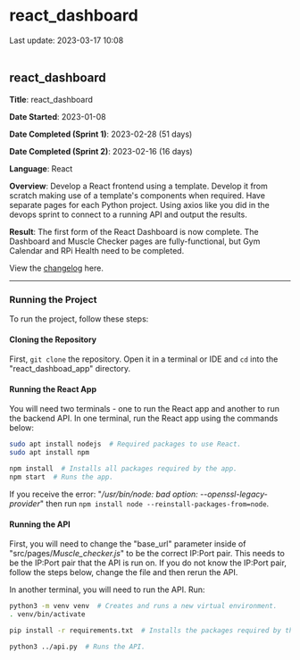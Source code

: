  # react_dashboard
Last update: 2023-03-17 10:08
<br><br>

## react_dashboard

**Title**: react_dashboard

**Date Started**: 2023-01-08

**Date Completed (Sprint 1)**: 2023-02-28 (51 days)

**Date Completed (Sprint 2)**: 2023-02-16 (16 days)

**Language**: React

**Overview**: Develop a React frontend using a template. Develop it from scratch making use of a template's components when required. Have separate pages for each Python project. Using axios like you did in the devops sprint to connect to a running API and output the results.

**Result**: The first form of the React Dashboard is now complete. The Dashboard and Muscle Checker pages are fully-functional, but Gym Calendar and RPi Health need to be completed.

View the [changelog](changelog.md) here.

---

### Running the Project

To run the project, follow these steps:

#### Cloning the Repository
First, ` git clone ` the repository. Open it in a terminal or IDE and ` cd ` into the "react_dashboad_app" directory.

#### Running the React App
You will need two terminals - one to run the React app and another to run the backend API. In one terminal, run the React app using the commands below:
``` bash
sudo apt install nodejs  # Required packages to use React.
sudo apt install npm

npm install  # Installs all packages required by the app.
npm start  # Runs the app.
```
If you receive the error: "*/usr/bin/node: bad option: --openssl-legacy-provider*" then run ` npm install node --reinstall-packages-from=node `.

#### Running the API
First, you will need to change the "base_url" parameter inside of "src/pages/*Muscle_checker.js*" to be the correct IP:Port pair. This needs to be the IP:Port pair that the API is run on. If you do not know the IP:Port pair, follow the steps below, change the file and then rerun the API.

In another terminal, you will need to run the API. Run:
``` bash
python3 -m venv venv  # Creates and runs a new virtual environment.
. venv/bin/activate

pip install -r requirements.txt  # Installs the packages required by the backend.

python3 ../api.py  # Runs the API.
```
